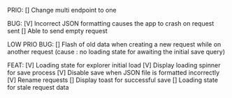 PRIO:
[] Change multi endpoint to one

BUG:
[V] Incorrect JSON formatting causes the app to crash on request sent
[] Able to send empty request

LOW PRIO BUG:
[] Flash of old data when creating a new request while on another request (cause : no loading state for awaiting the initial save query)

FEAT:
[V] Loading state for explorer initial load
[V] Display loading spinner for save process
[V] Disable save when JSON file is formatted incorrectly
[V] Rename requests
[] Display toast for successful save
[] Loading state for stale request data